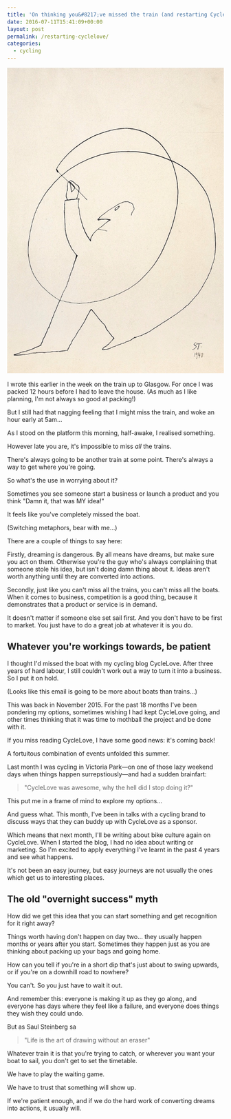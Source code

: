 ```yaml
---
title: 'On thinking you&#8217;ve missed the train (and restarting CycleLove)'
date: 2016-07-11T15:41:09+00:00
layout: post
permalink: /restarting-cyclelove/
categories:
  - cycling
---
```

<img src="/media/saul-steinberg-man-drawing-himself.jpg" alt="Saul Steinberg" class="w6" />

I wrote this earlier in the week on the train up to Glasgow. For once I was packed 12 hours before I had to leave the house. (As much as I like planning, I'm not always so good at packing!)

But I still had that nagging feeling that I might miss the train, and woke an hour early at 5am...

As I stood on the platform this morning, half-awake, I realised something.

However late you are, it's impossible to miss <em>all</em> the trains.

There's always going to be another train at some point. There's always a way to get where you're going.

So what's the use in worrying about it?

Sometimes you see someone start a business or launch a product and you think "Damn it, that was MY idea!"

It feels like you've completely missed the boat.

(Switching metaphors, bear with me...)

There are a couple of things to say here:

Firstly, dreaming is dangerous. By all means have dreams, but make sure you act on them. Otherwise you're the guy who's always complaining that someone stole his idea, but isn't doing damn thing about it. Ideas aren't worth anything until they are converted into actions.

Secondly, just like you can't miss all the trains, you can't miss all the boats. When it comes to business, competition is a good thing, because it demonstrates that a product or service is in demand.

It doesn't matter if someone else set sail first. And you don't have to be first to market. You just have to do a great job at whatever it is you do.

<h2 id="whateveryoureworkingstowardsbepatient">Whatever you're workings towards, be patient</h2>

I thought I'd missed the boat with my cycling blog CycleLove. After three years of hard labour, I still couldn't work out a way to turn it into a business. So I put it on hold.

(Looks like this email is going to be more about boats than trains...)

This was back in November 2015. For the past 18 months I've been pondering my options, sometimes wishing I had kept CycleLove going, and other times thinking that it was time to mothball the project and be done with it.

If you miss reading CycleLove, I have some good news: it's coming back!

A fortuitous combination of events unfolded this summer.

Last month I was cycling in Victoria Park—on one of those lazy weekend days when things happen surrepstiously—and had a sudden brainfart:

<blockquote>
"CycleLove was awesome, why the hell did I stop doing it?"
</blockquote>

This put me in a frame of mind to explore my options...

And guess what. This month, I've been in talks with a cycling brand to discuss ways that they can buddy up with CycleLove as a sponsor.

Which means that next month, I'll be writing about bike culture again on CycleLove. When I started the blog, I had no idea about writing or marketing. So I'm excited to apply everything I've learnt in the past 4 years and see what happens.

It's not been an easy journey, but easy journeys are not usually the ones which get us to interesting places.

<h2 id="theoldovernightsuccessmyth">The old "overnight success" myth</h2>

How did we get this idea that you can start something and get recognition for it right away?

Things worth having don't happen on day two... they usually happen months or years after you start. Sometimes they happen just as you are thinking about packing up your bags and going home.

How can you tell if you're in a short dip that's just about to swing upwards, or if you're on a downhill road to nowhere?

You can't. So you just have to wait it out.

And remember this: everyone is making it up as they go along, and everyone has days where they feel like a failure, and everyone does things they wish they could undo.

But as Saul Steinberg sa
<blockquote>
"Life is the art of drawing without an eraser"
</blockquote>

Whatever train it is that you're trying to catch, or wherever you want your boat to sail, you don't get to set the timetable.

We have to play the waiting game.

We have to trust that something will show up.

If we're patient enough, and if we do the hard work of converting dreams into actions, it usually will.
